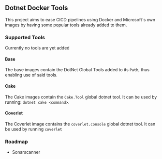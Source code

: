 ## Dotnet Docker Tools

This project aims to ease CICD pipelines using Docker and Microsoft`s own images by having some popular tools already added to them.

### Supported Tools

Currently no tools are yet added

#### Base

The base images contain the DotNet Global Tools added to its `Path`, thus enabling use of said tools.

#### Cake

The Cake images contain the `Cake.Tool` global dotnet tool. It can be used by running: `dotnet cake <command>`.

#### Coverlet

The Coverlet image contains the `coverlet.console` global dotnet tool. It can be used by running `coverlet`

### Roadmap

+ Sonarscanner